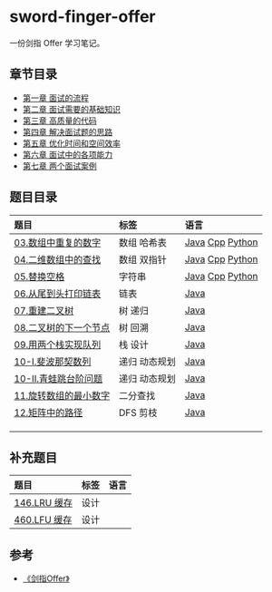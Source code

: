 # sword-finger-offer

一份剑指 Offer 学习笔记。

## 章节目录

* [第一章 面试的流程](ch01/README.md)
* [第二章 面试需要的基础知识](ch02/README.md)
* [第三章 高质量的代码](ch03/README.md)
* [第四章 解决面试题的思路](ch04/README.md)
* [第五章 优化时间和空间效率](ch05/README.md)
* [第六章 面试中的各项能力](ch06/README.md)
* [第七章 两个面试案例](ch07/README.md)

## 题目目录

| 题目 | 标签 | 语言 |
| :--- | :--- | :--- |
| [03.数组中重复的数字](https://leetcode-cn.com/problems/shu-zu-zhong-zhong-fu-de-shu-zi-lcof/) | 数组 哈希表 | [Java](src/Java/Solution03.java) [Cpp](src/Cpp/Solution03.cpp) [Python](src/Python/Solution03.py)|
| [04.二维数组中的查找](https://leetcode-cn.com/problems/er-wei-shu-zu-zhong-de-cha-zhao-lcof/) | 数组 双指针 | [Java](src/Java/Solution04.java) [Cpp](src/Cpp/Solution04.cpp) [Python](src/Python/Solution04.py)|
| [05.替换空格](https://leetcode-cn.com/problems/ti-huan-kong-ge-lcof/) | 字符串 | [Java](src/Java/Solution05.java) [Cpp](src/Cpp/Solution05.cpp) [Python](src/Python/Solution05.py)|
| [06.从尾到头打印链表](https://leetcode-cn.com/problems/cong-wei-dao-tou-da-yin-lian-biao-lcof/) | 链表 | [Java](src/Java/Solution06.java) |
| [07.重建二叉树](https://leetcode-cn.com/problems/zhong-jian-er-cha-shu-lcof/) | 树 递归 | [Java](src/Java/Solution07.java) |
| [08.二叉树的下一个节点](https://leetcode-cn.com/problems/) | 树 回溯 | [Java](src/Java/Solution08.java) |
| [09.用两个栈实现队列](https://leetcode-cn.com/problems/yong-liang-ge-zhan-shi-xian-dui-lie-lcof/) | 栈 设计 | [Java](src/Java/Solution09.java) |
| [10-I.斐波那契数列](https://leetcode-cn.com/problems/fei-bo-na-qi-shu-lie-lcof/) | 递归 动态规划 | [Java](src/Java/Solution10.java) |
| [10-II.青蛙跳台阶问题](https://leetcode-cn.com/problems/qing-wa-tiao-tai-jie-wen-ti-lcof/) | 递归 动态规划 | [Java](src/Java/Solution10_1.java) |
| [11.旋转数组的最小数字](https://leetcode-cn.com/problems/xuan-zhuan-shu-zu-de-zui-xiao-shu-zi-lcof/submissions/) | 二分查找 | [Java](src/Java/Solution11.java) |
| [12.矩阵中的路径](https://leetcode-cn.com/problems/ju-zhen-zhong-de-lu-jing-lcof/submissions/) | DFS 剪枝 | [Java](src/Java/Solution12.java) |
| []() |  |  |
| []() |  |  |
| []() |  |  |

## 补充题目

| 题目 | 标签 | 语言 |
| :--- | :--- | :--- |
| [146.LRU 缓存](https://leetcode-cn.com/problems/lru-cache/) | 设计 |  |
| [460.LFU 缓存](https://leetcode-cn.com/problems/lfu-cache/) | 设计 |  |

## 参考

* [《剑指Offer》](https://github.com/zhedahht/CodingInterviewChinese2)
